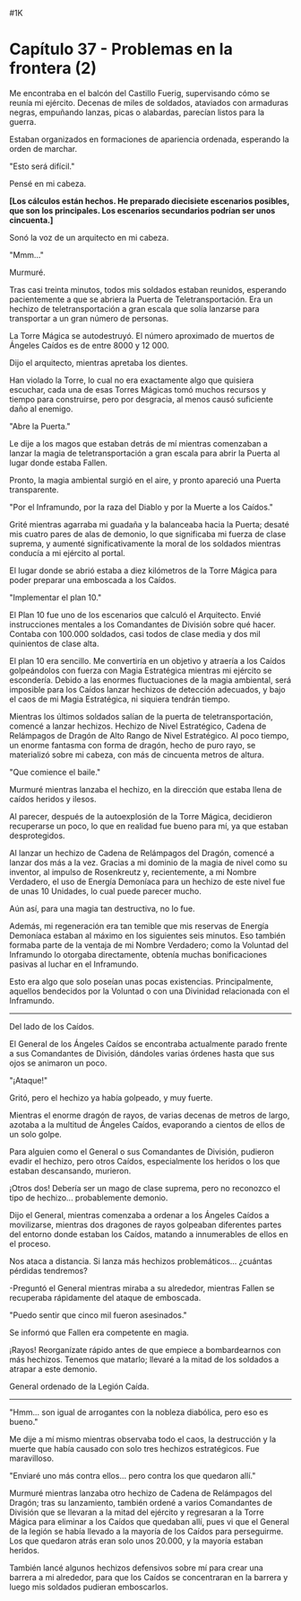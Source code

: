 
#1K 

# Capítulo 37 - Problemas en la frontera (2)


Me encontraba en el balcón del Castillo Fuerig, supervisando cómo se reunía mi ejército. Decenas de miles de soldados, ataviados con armaduras negras, empuñando lanzas, picas o alabardas, parecían listos para la guerra.

Estaban organizados en formaciones de apariencia ordenada, esperando la orden de marchar.

"Esto será difícil."

Pensé en mi cabeza.

**[Los cálculos están hechos. He preparado diecisiete escenarios posibles, que son los principales. Los escenarios secundarios podrían ser unos cincuenta.]**

Sonó la voz de un arquitecto en mi cabeza.

"Mmm..."

Murmuré.

Tras casi treinta minutos, todos mis soldados estaban reunidos, esperando pacientemente a que se abriera la Puerta de Teletransportación. Era un hechizo de teletransportación a gran escala que solía lanzarse para transportar a un gran número de personas.

La Torre Mágica se autodestruyó. El número aproximado de muertos de Ángeles Caídos es de entre 8000 y 12 000.

Dijo el arquitecto, mientras apretaba los dientes.

Han violado la Torre, lo cual no era exactamente algo que quisiera escuchar, cada una de esas Torres Mágicas tomó muchos recursos y tiempo para construirse, pero por desgracia, al menos causó suficiente daño al enemigo.

"Abre la Puerta."

Le dije a los magos que estaban detrás de mí mientras comenzaban a lanzar la magia de teletransportación a gran escala para abrir la Puerta al lugar donde estaba Fallen.

Pronto, la magia ambiental surgió en el aire, y pronto apareció una Puerta transparente.

"Por el Inframundo, por la raza del Diablo y por la Muerte a los Caídos."

Grité mientras agarraba mi guadaña y la balanceaba hacia la Puerta; desaté mis cuatro pares de alas de demonio, lo que significaba mi fuerza de clase suprema, y ​​aumenté significativamente la moral de los soldados mientras conducía a mi ejército al portal.

El lugar donde se abrió estaba a diez kilómetros de la Torre Mágica para poder preparar una emboscada a los Caídos.

"Implementar el plan 10."

El Plan 10 fue uno de los escenarios que calculó el Arquitecto. Envié instrucciones mentales a los Comandantes de División sobre qué hacer. Contaba con 100.000 soldados, casi todos de clase media y dos mil quinientos de clase alta.

El plan 10 era sencillo. Me convertiría en un objetivo y atraería a los Caídos golpeándolos con fuerza con Magia Estratégica mientras mi ejército se escondería. Debido a las enormes fluctuaciones de la magia ambiental, será imposible para los Caídos lanzar hechizos de detección adecuados, y bajo el caos de mi Magia Estratégica, ni siquiera tendrán tiempo.

Mientras los últimos soldados salían de la puerta de teletransportación, comencé a lanzar hechizos. Hechizo de Nivel Estratégico, Cadena de Relámpagos de Dragón de Alto Rango de Nivel Estratégico. Al poco tiempo, un enorme fantasma con forma de dragón, hecho de puro rayo, se materializó sobre mi cabeza, con más de cincuenta metros de altura.

"Que comience el baile."

Murmuré mientras lanzaba el hechizo, en la dirección que estaba llena de caídos heridos y ilesos.

Al parecer, después de la autoexplosión de la Torre Mágica, decidieron recuperarse un poco, lo que en realidad fue bueno para mí, ya que estaban desprotegidos.

Al lanzar un hechizo de Cadena de Relámpagos del Dragón, comencé a lanzar dos más a la vez. Gracias a mi dominio de la magia de nivel como su inventor, al impulso de Rosenkreutz y, recientemente, a mi Nombre Verdadero, el uso de Energía Demoníaca para un hechizo de este nivel fue de unas 10 Unidades, lo cual puede parecer mucho.

Aún así, para una magia tan destructiva, no lo fue.

Además, mi regeneración era tan temible que mis reservas de Energía Demoníaca estaban al máximo en los siguientes seis minutos. Eso también formaba parte de la ventaja de mi Nombre Verdadero; como la Voluntad del Inframundo lo otorgaba directamente, obtenía muchas bonificaciones pasivas al luchar en el Inframundo.

Esto era algo que solo poseían unas pocas existencias. Principalmente, aquellos bendecidos por la Voluntad o con una Divinidad relacionada con el Inframundo.

***

Del lado de los Caídos.

El General de los Ángeles Caídos se encontraba actualmente parado frente a sus Comandantes de División, dándoles varias órdenes hasta que sus ojos se animaron un poco.

"¡Ataque!"

Gritó, pero el hechizo ya había golpeado, y muy fuerte.

Mientras el enorme dragón de rayos, de varias decenas de metros de largo, azotaba a la multitud de Ángeles Caídos, evaporando a cientos de ellos de un solo golpe.

Para alguien como el General o sus Comandantes de División, pudieron evadir el hechizo, pero otros Caídos, especialmente los heridos o los que estaban descansando, murieron.

¡Otros dos! Debería ser un mago de clase suprema, pero no reconozco el tipo de hechizo... probablemente demonio.

Dijo el General, mientras comenzaba a ordenar a los Ángeles Caídos a movilizarse, mientras dos dragones de rayos golpeaban diferentes partes del entorno donde estaban los Caídos, matando a innumerables de ellos en el proceso.

Nos ataca a distancia. Si lanza más hechizos problemáticos... ¿cuántas pérdidas tendremos?

-Preguntó el General mientras miraba a su alrededor, mientras Fallen se recuperaba rápidamente del ataque de emboscada.

"Puedo sentir que cinco mil fueron asesinados."

Se informó que Fallen era competente en magia.

¡Rayos! Reorganízate rápido antes de que empiece a bombardearnos con más hechizos. Tenemos que matarlo; llevaré a la mitad de los soldados a atrapar a este demonio.

General ordenado de la Legión Caída.

***

"Hmm... son igual de arrogantes con la nobleza diabólica, pero eso es bueno."

Me dije a mí mismo mientras observaba todo el caos, la destrucción y la muerte que había causado con solo tres hechizos estratégicos. Fue maravilloso.

"Enviaré uno más contra ellos... pero contra los que quedaron allí."

Murmuré mientras lanzaba otro hechizo de Cadena de Relámpagos del Dragón; tras su lanzamiento, también ordené a varios Comandantes de División que se llevaran a la mitad del ejército y regresaran a la Torre Mágica para eliminar a los Caídos que quedaban allí, pues vi que el General de la legión se había llevado a la mayoría de los Caídos para perseguirme. Los que quedaron atrás eran solo unos 20.000, y la mayoría estaban heridos.

También lancé algunos hechizos defensivos sobre mí para crear una barrera a mi alrededor, para que los Caídos se concentraran en la barrera y luego mis soldados pudieran emboscarlos.